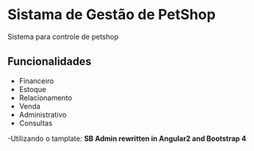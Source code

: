 # Sistama de Gestão de PetShop

Sistema para controle de petshop

## Funcionalidades
- Financeiro
- Estoque
- Relacionamento
- Venda
- Administrativo
- Consultas


-Utilizando o tamplate: **SB Admin rewritten in Angular2 and Bootstrap 4**